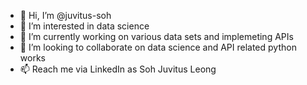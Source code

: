 - 👋 Hi, I’m @juvitus-soh
- 👀 I’m interested in data science
- 🌱 I’m currently working on various data sets and implemeting APIs
- 💞️ I’m looking to collaborate on data science and API related python works
- 📫 Reach me via LinkedIn as Soh Juvitus Leong

<!---
juvitus-soh/juvitus-soh is a ✨ special ✨ repository because its `README.md` (this file) appears on your GitHub profile.
You can click the Preview link to take a look at your changes.
--->
